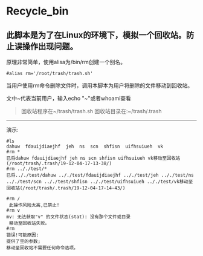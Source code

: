 # Recycle_bin
## 此脚本是为了在Linux的环境下，模拟一个回收站。防止误操作出现问题。   
原理非常简单，使用alisa为/bin/rm创建一个别名。
```shell
#alias rm='/root/trash/trash.sh'
```
当用户使用rm命令删除文件时，调用本脚本为用户将删除的文件移动到回收站。

文中\~代表当前用户，输入echo "\~"或者whoami查看
> 回收站程序在~/trash/trash.sh 回收站目录在:~/trash/.trash   
--- 
演示:   
```shell
#ls
dahuw  fdauijdiaejhf  jeh  ns  scn  shfisn  uifhsuiueh  vk
#rm *
已将dahuw fdauijdiaejhf jeh ns scn shfisn uifhsuiueh vk移动至回收站(/root/trash/.trash/19-12-04-17-13-38/)
#rm .././test/*
已将.././test/dahuw .././test/fdauijdiaejhf .././test/jeh .././test/ns .././test/scn .././test/shfisn .././test/uifhsuiueh .././test/vk移动至回收站(/root/trash/.trash/19-12-04-17-14-43/)
```
  
```shell
#rm /
 此操作风险太高,已禁止! 
#rm v
mv: 无法获取"v" 的文件状态(stat): 没有那个文件或目录
 移动至回收站失败。
#rm
错误!可能原因:
提供了空的参数;
移动至回收站不需要任何命令选项。  
```
